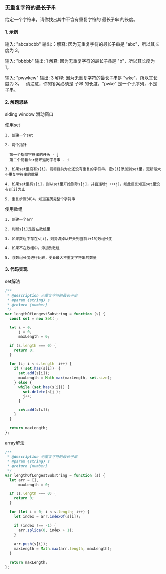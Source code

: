 ### 无重复字符的最长子串

给定一个字符串，请你找出其中不含有重复字符的 最长子串 的长度。

#### 1. 示例

  输入: "abcabcbb"
  输出: 3 
  解释: 因为无重复字符的最长子串是 "abc"，所以其长度为 3。

  输入: "bbbbb"
  输出: 1
  解释: 因为无重复字符的最长子串是 "b"，所以其长度为 1。

  输入: "pwwkew"
  输出: 3
  解释: 因为无重复字符的最长子串是 "wke"，所以其长度为 3。
       请注意，你的答案必须是 子串 的长度，"pwke" 是一个子序列，不是子串。

#### 2. 解题思路

  siding window 滑动窗口

  使用set

    1. 创建一个set

    2. 两个指针

      第一个指向字符串的开头 - j
      第二个随着for循环遍历字符串 - i
    
    3. 如果set里没有s[i]，说明目前为止还没有重复的字符串，把s[i]添加到set里，更新最大不重复字符串的数量

    4. 如果set里有s[i]，则从set里开始删除s[j]，并且递增j（++j），如此反复知道set里没有s[i]为止

    5. 重复步骤3和4，知道遍历完整个字符串

  使用数组

    1. 创建一个arr

    2. 判断s[i]是否在数组里

    3. 如果数组中存在s[i]，则剪切掉从开头到当前i+1的数组长度

    4. 如果不在数组中，添加到数组

    5. 与数组长度进行比较，更新最大不重复字符串的数量

#### 3. 代码实现

  set解法

  ```js
  /**
   * @description 无重复字符的最长子串
   * @param {string} s
   * @return {number}
   */
  var lengthOfLongestSubstring = function (s) {
    const set = new Set();

    let i = 0,
        j = 0,
        maxLength = 0;

    if (s.length === 0) {
      return 0;
    }

    for (i; i < s.length; i++) {
      if (!set.has(s[i])) {
        set.add(s[i]);
        maxLength = Math.max(maxLength, set.size);
      } else {
        while (set.has(s[i])) {
          set.delete(s[j]);
          j++;
        }

        set.add(s[i]);
      }
    }

    return maxLength;
  };
  ```

  array解法

  ```js
  /**
   * @description 无重复字符的最长子串
   * @param {string} s
   * @return {number}
   */
  var lengthOfLongestSubstring = function (s) {
    let arr = [],
        maxLength = 0;
        
    if (s.length === 0) {
      return 0;
    }

    for (let i = 0; i < s.length; i++) {
      let index = arr.indexOf(s[i]);

      if (index !== -1) {
        arr.splice(0, index + 1);
      } 
      
      arr.push(s[i]);
      maxLength = Math.max(arr.length, maxLength);
    }

    return maxLength;
  };
  ```